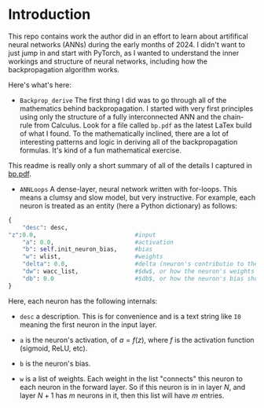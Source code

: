 # Introduction

This repo contains work the author did in an effort to learn about artififical neural networks (ANNs) during the early months of 2024. I didn't want to just jump in and start with PyTorch, as I wanted to understand the inner workings and structure of neural networks, including how the backpropagation algorithm works.

Here's what's here:


* `Backprop_derive` The first thing I did was to go through all of the mathematics behind backpropagation.  I started with very first principles using only the structure of a fully interconnected ANN and the chain-rule from Calculus.  Look for a file called `bp.pdf` as the latest LaTex build of what I found. To the mathematically inclined, there are a lot of interesting patterns and logic in deriving all of the backpropagation formulas. It's kind of a fun mathematical exercise.

This readme is really only a short summary of all of the details I captured in [bp.pdf](https://github.com/tbensky/NeuralNetworks/blob/main/Backprop_derive/bp.pdf).

* `ANNLoops`  A dense-layer, neural network written with for-loops. This means a clumsy and slow model, but very instructive. For example, each neuron is treated as an entity (here a Python dictionary) as follows:

```python
{
    "desc": desc,
"z":0.0,                            #input
    "a": 0.0,                       #activation
    "b": self.init_neuron_bias,     #bias
    "w": wlist,                     #weights
    "delta": 0.0,                   #delta (neuron's contributio to the overall error)
    "dw": wacc_list,                #$dw$, or how the neuron's weights into the next layer should change
    "db": 0.0                       #$db$, or how the neuron's bias should change.
}
```

Here, each neuron has the following internals:

* `desc` a description. This is for convenience and is a text string like `I0` meaning the first neuron in the input layer.

* `a` is the neuron's activation, of $a=f(z)$, where $f$ is the activation function (sigmoid, ReLU, etc).

* `b` is the neuron's bias.

* `w` is a list of weights. Each weight in the list "connects" this neuron to each neuron in the forward layer. So if this neuron is in in layer $N$, and layer $N+1$ has $m$ neurons in it, then this list will have $m$ entries.

